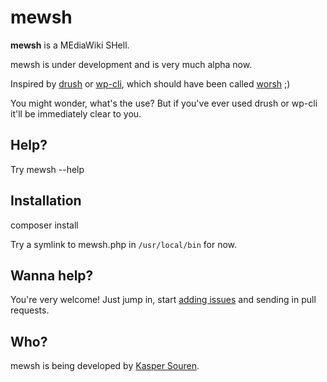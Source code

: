 mewsh
=====

**mewsh** is a MEdiaWiki SHell.

mewsh is under development and is very much alpha now.

Inspired by [drush](http://drush.org/) or
[wp-cli](http://wp-cli.org/), which should have been called [worsh](http://github.com/guaka/worsh) ;)

You might wonder, what's the use? But if you've ever used drush or
wp-cli it'll be immediately clear to you.

## Help?

Try
        mewsh --help
           


## Installation

   composer install


Try a symlink to mewsh.php in `/usr/local/bin` for now.


## Wanna help?

You're very welcome!  Just jump in, start [adding issues](https://github.com/guaka/mewsh/issues/new) 
and sending in pull requests.

## Who?

mewsh is being developed by [Kasper Souren](http://guaka.org/).
